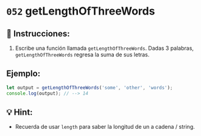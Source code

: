 # `052` getLengthOfThreeWords

## 📝 Instrucciones:

1. Escribe una función llamada `getLengthOfThreeWords`. Dadas 3 palabras, `getLengthOfThreeWords` regresa la suma de sus letras.

## Ejemplo:

```Javascript
let output = getLengthOfThreeWords('some', 'other', 'words');
console.log(output); // --> 14
```

## 💡 Hint: 

- Recuerda de usar `length` para saber la longitud de un a cadena / string.